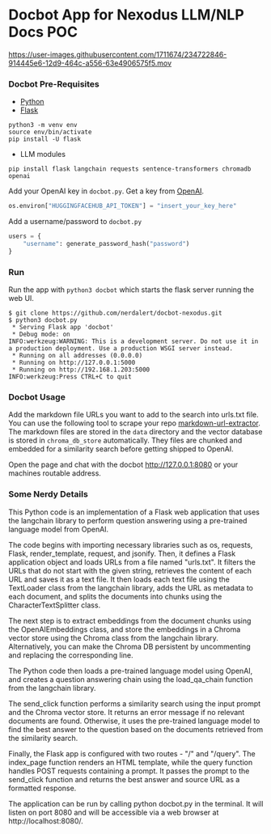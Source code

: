 # Docbot App for Nexodus LLM/NLP Docs POC

https://user-images.githubusercontent.com/1711674/234722846-914445e6-12d9-464c-a556-63e4906575f5.mov

### Docbot Pre-Requisites

- [Python](https://www.python.org/downloads/)
- [Flask](https://pypi.org/project/Flask/)

```commandline
python3 -m venv env
source env/bin/activate
pip install -U flask
```

- LLM modules

```commandline
pip install flask langchain requests sentence-transformers chromadb openai

```

Add your OpenAI key in `docbot.py`. Get a key from [OpenAI](https://platform.openai.com/account/api-keys).

```python
os.environ["HUGGINGFACEHUB_API_TOKEN"] = "insert_your_key_here"
```

Add a username/password to `docbot.py`

```python
users = {
    "username": generate_password_hash("password")
}
```
### Run

Run the app with `python3 docbot` which starts the flask server running the web UI.

```commandline
$ git clone https://github.com/nerdalert/docbot-nexodus.git
$ python3 docbot.py
 * Serving Flask app 'docbot'
 * Debug mode: on
INFO:werkzeug:WARNING: This is a development server. Do not use it in a production deployment. Use a production WSGI server instead.
 * Running on all addresses (0.0.0.0)
 * Running on http://127.0.0.1:5000
 * Running on http://192.168.1.203:5000
INFO:werkzeug:Press CTRL+C to quit
```

### Docbot Usage

Add the markdown file URLs you want to add to the search into urls.txt file. You can use the following tool to scrape your repo [markdown-url-extractor](https://github.com/nerdalert/markdown-url-extractor).
The markdown files are stored in the `data` directory and the vector database is stored in `chroma_db_store` automatically. They files are chunked and embedded for a similarity search before getting shipped to OpenAI.

Open the page and chat with the docbot http://127.0.0.1:8080 or your machines routable address.

### Some Nerdy Details

This Python code is an implementation of a Flask web application that uses the langchain library to perform question answering using a pre-trained language model from OpenAI.

The code begins with importing necessary libraries such as os, requests, Flask, render_template, request, and jsonify. Then, it defines a Flask application object and loads URLs from a file named "urls.txt". It filters the URLs that do not start with the given string, retrieves the content of each URL and saves it as a text file. It then loads each text file using the TextLoader class from the langchain library, adds the URL as metadata to each document, and splits the documents into chunks using the CharacterTextSplitter class.

The next step is to extract embeddings from the document chunks using the OpenAIEmbeddings class, and store the embeddings in a Chroma vector store using the Chroma class from the langchain library. Alternatively, you can make the Chroma DB persistent by uncommenting and replacing the corresponding line.

The Python code then loads a pre-trained language model using OpenAI, and creates a question answering chain using the load_qa_chain function from the langchain library.

The send_click function performs a similarity search using the input prompt and the Chroma vector store. It returns an error message if no relevant documents are found. Otherwise, it uses the pre-trained language model to find the best answer to the question based on the documents retrieved from the similarity search.

Finally, the Flask app is configured with two routes - "/" and "/query". The index_page function renders an HTML template, while the query function handles POST requests containing a prompt. It passes the prompt to the send_click function and returns the best answer and source URL as a formatted response.

The application can be run by calling python docbot.py in the terminal. It will listen on port 8080 and will be accessible via a web browser at http://localhost:8080/.
